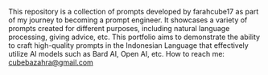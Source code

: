 This repository is a collection of prompts developed by farahcube17 as part of my journey to becoming a prompt engineer. 
It showcases a variety of prompts created for different purposes, including natural language processing, giving advice, etc. 
This portfolio aims to demonstrate the ability to craft high-quality prompts in the Indonesian Language that effectively utilize AI models such as Bard AI, Open AI, etc.
How to reach me: cubebazahra@gmail.com
